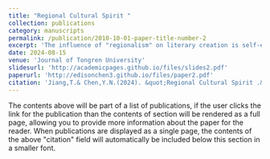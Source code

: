 ```yaml
---
title: "Regional Cultural Spirit " 
collection: publications
category: manuscripts
permalink: /publication/2010-10-01-paper-title-number-2
excerpt: 'The influence of "regionalism" on literary creation is self-evident. In addition to directly entering the text through regional culture, there is also a hidden thinking influence, which can be largely explained as Jung’s "collective unconsciousness" or a potential inheritance of psychological stereotypes. From this theoretical perspective, when examining the creation of Chaoshan online literature, it can be found that there are different dimensions of Chaoshan cultural spirit hidden in their works. These cultural spirits not only constitute the cultural heritage and cultural thinking of Chaoshan's online literature, but also actively respond to the value advocacy of the Central Committee of the CPC for "cultural confidence" and the practical demand for "telling Chinese stories well"'
date: 2024-08-15
venue: 'Journal of Tongren University'
slidesurl: 'http://academicpages.github.io/files/slides2.pdf'
paperurl: 'http://edisonchen3.github.io/files/paper2.pdf'
citation: 'Jiang,T.& Chen,Y.N.(2024). &quot;Regional Cultural Spirit .&quot; <i>Journal of Tongren University</i>. 26(04):121-128.'
---
```


The contents above will be part of a list of publications, if the user clicks the link for the publication than the contents of section will be rendered as a full page, allowing you to provide more information about the paper for the reader. When publications are displayed as a single page, the contents of the above "citation" field will automatically be included below this section in a smaller font.
